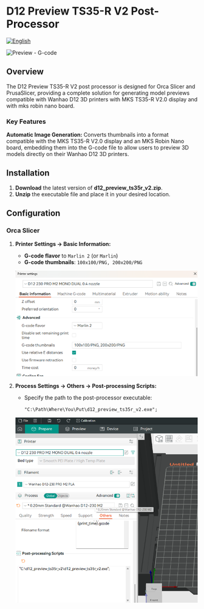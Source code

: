 # D12 Preview TS35-R V2 Post-Processor
[![English](https://img.shields.io/badge/language-français-blue)](./README.fr.md)

![Preview - G-code](img/orca_slicer_0.jpg)

## Overview

The D12 Preview TS35-R V2 post processor is designed for Orca Slicer and PrusaSlicer, providing a complete solution for generating model previews compatible with Wanhao D12 3D printers with MKS TS35-R V2.0 display and with mks robin nano board.

### Key Features

**Automatic Image Generation:** Converts thumbnails into a format compatible with the MKS TS35-R V2.0 display and an MKS Robin Nano board, embedding them into the G-code file to allow users to preview 3D models directly on their Wanhao D12 3D printers.

## Installation

1. **Download** the latest version of **d12_preview_ts35r_v2.zip**.
2. **Unzip** the executable file and place it in your desired location.

## Configuration

### Orca Slicer

1. **Printer Settings -> Basic Information:**
   - **G-code flavor** to `Marlin 2` (or `Marlin`)
   - **G-code thumbnails**: `100x100/PNG, 200x200/PNG`

    ![Orca Slicer - ](img/orca_slicer_1.png)

2. **Process Settings -> Others -> Post-processing Scripts:**
   - Specify the path to the post-processor executable:
     ```
     "C:\Path\Where\You\Put\d12_preview_ts35r_v2.exe";
     ```
    ![Orca Slicer - post-processor executable](img/orca_slicer_2.png)


